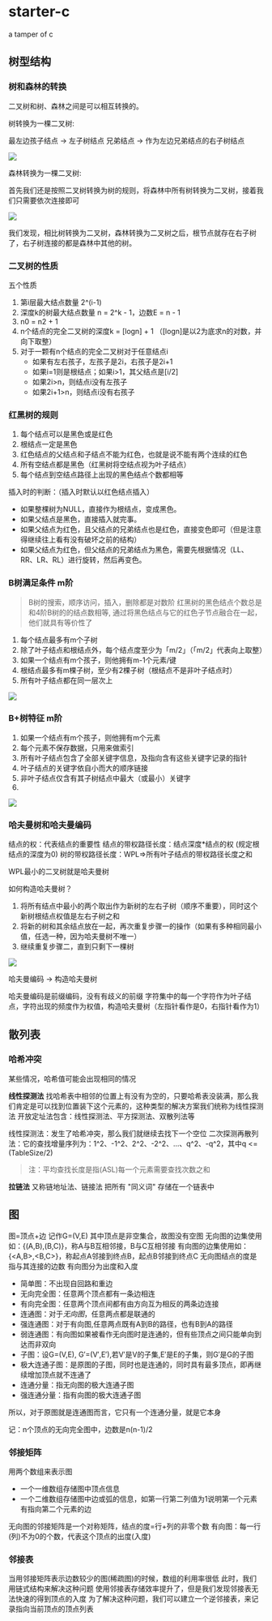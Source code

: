 # starter-c
a tamper of c

## 树型结构

### 树和森林的转换
二叉树和树、森林之间是可以相互转换的。

树转换为一棵二叉树:

最左边孩子结点 -> 左子树结点
兄弟结点 -> 作为左边兄弟结点的右子树结点

![](/public/tree.png)

森林转换为一棵二叉树:

首先我们还是按照二叉树转换为树的规则，将森林中所有树转换为二叉树，接着我们只需要依次连接即可

![](/public/forest.png)

我们发现，相比树转换为二叉树，森林转换为二叉树之后，根节点就存在右子树了，右子树连接的都是森林中其他的树。

### 二叉树的性质
五个性质

1. 第i层最大结点数量 2^(i-1)
2. 深度k的树最大结点数量 n = 2^k - 1，边数E = n - 1
3. n0 = n2 + 1
4. n个结点的完全二叉树的深度k = [logn] + 1 （[logn]是以2为底求n的对数，并向下取整）
5. 对于一颗有n个结点的完全二叉树对于任意结点i
    - 如果有左右孩子，左孩子是2i，右孩子是2i+1
    - 如果i=1则是根结点；如果i>1，其父结点是[i/2]
    - 如果2i>n，则结点i没有左孩子
    - 如果2i+1>n，则结点i没有右孩子

### 红黑树的规则
1. 每个结点可以是黑色或是红色
2. 根结点一定是黑色
3. 红色结点的父结点和子结点不能为红色，也就是说不能有两个连续的红色
4. 所有空结点都是黑色（红黑树将空结点视为叶子结点）
5. 每个结点到空结点路径上出现的黑色结点个数都相等

插入时的判断：（插入时默认以红色结点插入）
- 如果整棵树为NULL，直接作为根结点，变成黑色。
- 如果父结点是黑色，直接插入就完事。
- 如果父结点为红色，且父结点的兄弟结点也是红色，直接变色即可（但是注意得继续往上看有没有破坏之前的结构）
- 如果父结点为红色，但父结点的兄弟结点为黑色，需要先根据情况（LL、RR、LR、RL）进行旋转，然后再变色。

### B树满足条件 m阶

> B树的搜索，顺序访问，插入，删除都是对数阶
> 红黑树的黑色结点个数总是和4阶B树的的结点数相等, 通过将黑色结点与它的红色子节点融合在一起，他们就具有等价性了

1. 每个结点最多有m个子树
2. 除了叶子结点和根结点外，每个结点度至少为「m/2」（「m/2」代表向上取整）
3. 如果一个结点有m个孩子，则他拥有m-1个元素/键
4. 根结点最多有m棵子树，至少有2棵子树（根结点不是非叶子结点时）
5. 所有叶子结点都在同一层次上

![](/public/btree.png)

### B+树特征 m阶

1. 如果一个结点有m个孩子，则他拥有m个元素
2. 每个元素不保存数据，只用来做索引
3. 所有叶子结点包含了全部关键字信息，及指向含有这些关键字记录的指针
4. 叶子结点的关键字依自小而大的顺序链接
5. 非叶子结点仅含有其子树结点中最大（或最小）关键字
6. 
![](/public/b+.png)

### 哈夫曼树和哈夫曼编码

结点的权：代表结点的重要性
结点的带权路径长度：结点深度*结点的权 (规定根结点的深度为0)
树的带权路径长度：WPL=>所有叶子结点的带权路径长度之和

WPL最小的二叉树就是哈夫曼树

如何构造哈夫曼树？
1. 将所有结点中最小的两个取出作为新树的左右子树（顺序不重要），同时这个新树根结点权值是左右子树之和
2. 将新的树和其余结点放在一起，再次重复步骤一的操作（如果有多种相同最小值，任选一种，因为哈夫曼树不唯一）
3. 继续重复步骤二，直到只剩下一棵树

![](/public/huffman.png)

哈夫曼编码 -> 构造哈夫曼树

哈夫曼编码是前缀编码，没有有歧义的前缀
字符集中的每一个字符作为叶子结点，字符出现的频度作为权值，构造哈夫曼树（左指针看作是0，右指针看作为1）

## 散列表

### 哈希冲突

某些情况，哈希值可能会出现相同的情况

**线性探测法**
找哈希表中相邻的位置上有没有为空的，只要哈希表没装满，那么我们肯定是可以找到位置装下这个元素的，这种类型的解决方案我们统称为线性探测法
开放定址法包含：线性探测法、平方探测法、双散列法等

线性探测法：发生了哈希冲突，那么我们就继续去找下一个空位
二次探测再散列法：它的查找增量序列为：1^2、-1^2、2^2、-2^2、...、q^2、-q^2，其中q <= (TableSize/2)
> 注：平均查找长度是指(ASL)每一个元素需要查找次数之和

**拉链法**
又称链地址法、链接法
把所有 "同义词" 存储在一个链表中

## 图

图=顶点+边 记作G=(V,E) 其中顶点是非空集合，故图没有空图
无向图的边集使用如：{(A,B),(B,C)}，称A与B互相邻接，B与C互相邻接
有向图的边集使用如：{<A,B>,<B,C>}，称起点A邻接到终点B，起点B邻接到终点C
无向图结点的度是指与其连接的边数
有向图分为出度和入度

- 简单图：不出现自回路和重边
- 无向完全图：任意两个顶点都有一条边相连
- 有向完全图：任意两个顶点间都有由方向互为相反的两条边连接
- 连通图：对于*无向图*，任意两点都是联通的
- 强连通图：对于有向图,任意两点既有A到B的路径，也有B到A的路径
- 弱连通图：有向图如果被看作无向图时是连通的，但有些顶点之间只能单向到达而非双向
- 子图：设G=(V,E), G′=(V′,E′),若V′是V的子集,E′是E的子集，则G′是G的子图
- 极大连通子图：是原图的子图，同时也是连通的，同时具有最多顶点，即再继续增加顶点就不连通了
- 连通分量：指无向图的极大连通子图
- 强连通分量：指有向图的极大连通子图

所以，对于原图就是连通图而言，它只有一个连通分量，就是它本身

记：n个顶点的无向完全图中，边数是n(n-1)/2

### 邻接矩阵

用两个数组来表示图
- 一个一维数组存储图中顶点信息
- 一个二维数组存储图中边或弧的信息，如第一行第二列值为1说明第一个元素有指向第二个元素的边

无向图的邻接矩阵是一个对称矩阵，结点的度=行+列的非零个数
有向图：每一行(列)不为0的个数，代表这个顶点的出度(入度)

### 邻接表

当用邻接矩阵表示边数较少的图(稀疏图)的时候，数组的利用率很低
此时，我们用链式结构来解决这种问题
使用邻接表存储效率提升了，但是我们发现邻接表无法快速的得到顶点的入度
为了解决这种问题，我们可以建立一个逆邻接表，来记录指向当前顶点的顶点列表









